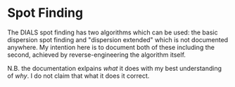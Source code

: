 # Spot Finding

The DIALS spot finding has two algorithms which can be used: the basic dispersion spot finding and "dispersion extended" which is not documented anywhere. My intention here is to document both of these including the second, achieved by reverse-engineering the algorithm itself.

N.B. the documentation exlpains _what_ it does with my best understanding of _why_. I do not claim that what it does it correct.
